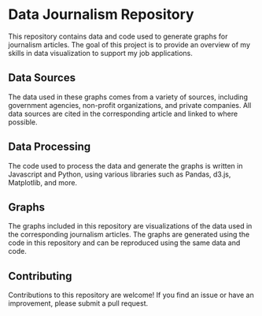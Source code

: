 # Data Journalism Repository
This repository contains data and code used to generate graphs for journalism articles. The goal of this project is to provide an overview of my skills in data visualization to support my job applications.

## Data Sources
The data used in these graphs comes from a variety of sources, including government agencies, non-profit organizations, and private companies. All data sources are cited in the corresponding article and linked to where possible.

## Data Processing
The code used to process the data and generate the graphs is written in Javascript and Python, using various libraries such as Pandas, d3.js, Matplotlib, and more.

## Graphs
The graphs included in this repository are visualizations of the data used in the corresponding journalism articles. The graphs are generated using the code in this repository and can be reproduced using the same data and code.

## Contributing
Contributions to this repository are welcome! If you find an issue or have an improvement, please submit a pull request.
